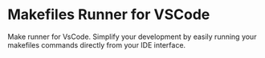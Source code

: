 # Makefiles Runner for VSCode

Make runner for VsCode. Simplify your development by easily running your makefiles commands directly from your IDE interface.
